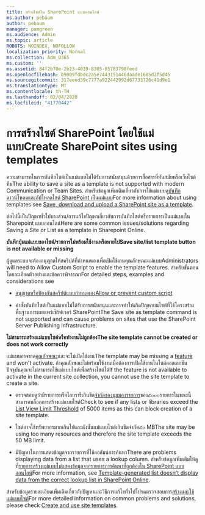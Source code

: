 ```yaml
---
title: สร้างไซต์ใน SharePoint แบบออนไลน์
ms.author: pebaum
author: pebaum
manager: pamgreen
ms.audience: Admin
ms.topic: article
ROBOTS: NOINDEX, NOFOLLOW
localization_priority: Normal
ms.collection: Adm_O365
ms.custom: ''
ms.assetid: 84f2b70e-2b23-4039-8305-85783798feed
ms.openlocfilehash: b9009fdbdc2a5e7443151446daade1685d2f5d45
ms.sourcegitcommit: 317eeed39c7777a922442992d67733726c41d9e1
ms.translationtype: MT
ms.contentlocale: th-TH
ms.lasthandoff: 02/04/2020
ms.locfileid: "41770442"
---
```

# <a name="create-sharepoint-sites-using-templates"></a><span data-ttu-id="a457c-102">การสร้างไซต์ SharePoint โดยใช้แม่แบบ</span><span class="sxs-lookup"><span data-stu-id="a457c-102">Create SharePoint sites using templates</span></span>

<span data-ttu-id="a457c-103">ความสามารถในการบันทึกไซต์เป็นแม่แบบไม่ได้รับการสนับสนุนด้วยการสื่อสารที่ทันสมัยหรือเว็บไซต์ทีม</span><span class="sxs-lookup"><span data-stu-id="a457c-103">The ability to save a site as a template is not supported with modern Communication or Team Sites.</span></span> <span data-ttu-id="a457c-104">สำหรับข้อมูลเพิ่มเติมเกี่ยวกับการใช้แม่แบบดู[บันทึกดาวน์โหลดและอัปโหลดไซต์ SharePoint เป็นแม่แบบ](https://docs.microsoft.com/sharepoint/dev/general-development/save-download-and-upload-a-sharepoint-site-as-a-template)</span><span class="sxs-lookup"><span data-stu-id="a457c-104">For more information about using templates see [Save, download and upload a SharePoint site as a template](https://docs.microsoft.com/sharepoint/dev/general-development/save-download-and-upload-a-sharepoint-site-as-a-template).</span></span>

<span data-ttu-id="a457c-105">ต่อไปนี้เป็นปัญหาทั่วไปบางส่วน/การแก้ไขปัญหาเกี่ยวกับการบันทึกไซต์หรือรายการเป็นแม่แบบใน Sharepoint แบบออนไลน์</span><span class="sxs-lookup"><span data-stu-id="a457c-105">Here are some common issues/solutions regarding Saving a Site or List as a template in Sharepoint Online.</span></span> 

<span data-ttu-id="a457c-106">**บันทึกปุ่มแม่แบบของไซต์/รายการไม่พร้อมใช้งานหรือหายไป**</span><span class="sxs-lookup"><span data-stu-id="a457c-106">**Save site/list template button is not available or missing**</span></span>

<span data-ttu-id="a457c-107">ผู้ดูแลระบบจะต้องอนุญาตให้สคริปต์ที่กำหนดเองเพื่อเปิดใช้งานคุณลักษณะแม่แบบ</span><span class="sxs-lookup"><span data-stu-id="a457c-107">Administrators will need to Allow Custom Script to enable the template features.</span></span> <span data-ttu-id="a457c-108">สำหรับขั้นตอนโดยละเอียดตัวอย่างและข้อควรพิจารณา</span><span class="sxs-lookup"><span data-stu-id="a457c-108">For detailed steps, examples and considerations see</span></span> 

- [<span data-ttu-id="a457c-109">อนุญาตหรือป้องกันสคริปต์แบบกำหนดเอง</span><span class="sxs-lookup"><span data-stu-id="a457c-109">Allow or prevent custom script</span></span>](https://docs.microsoft.com/sharepoint/allow-or-prevent-custom-script)

- <span data-ttu-id="a457c-110">คำสั่งบันทึกไซต์เป็นแม่แบบไม่ได้รับการสนับสนุนและอาจทำให้เกิดปัญหาบนไซต์ที่ใช้โครงสร้างพื้นฐานการเผยแพร่เซิร์ฟเวอร์ SharePoint</span><span class="sxs-lookup"><span data-stu-id="a457c-110">The Save site as template command is not supported and can cause problems on sites that use the SharePoint Server Publishing Infrastructure.</span></span>

<span data-ttu-id="a457c-111">**ไม่สามารถสร้างแม่แบบไซต์หรือทำงานไม่ถูกต้อง**</span><span class="sxs-lookup"><span data-stu-id="a457c-111">**The site template cannot be created or does not work correctly**</span></span>

<span data-ttu-id="a457c-112">แม่แบบอาจขาด[คุณลักษณะ](https://social.technet.microsoft.com/wiki/contents/articles/14423.sharepoint-2013-existing-features-guid.aspx)และจะไม่เปิดใช้งาน</span><span class="sxs-lookup"><span data-stu-id="a457c-112">The template may be missing a [feature](https://social.technet.microsoft.com/wiki/contents/articles/14423.sharepoint-2013-existing-features-guid.aspx) and won't activate.</span></span> <span data-ttu-id="a457c-113">ถ้าคุณลักษณะไม่พร้อมใช้งานเมื่อต้องการเปิดใช้งานในไซต์คอลเลกชันปัจจุบันคุณจะไม่สามารถใช้แม่แบบไซต์เพื่อสร้างไซต์ได้</span><span class="sxs-lookup"><span data-stu-id="a457c-113">If the feature is not available to activate in the current site collection, you cannot use the site template to create a site.</span></span>

- <span data-ttu-id="a457c-114">ตรวจสอบดูว่ามีรายการหรือไลบรารีเกินขีด[จำกัดของมุมมองรายการ](https://support.office.com/article/Manage-large-lists-and-libraries-in-SharePoint-B8588DAE-9387-48C2-9248-C24122F07C59)ของ๕๐๐๐รายการในขณะนี้สามารถบล็อกการสร้างแม่แบบไซต์</span><span class="sxs-lookup"><span data-stu-id="a457c-114">Check to see if any lists or libraries exceed the [List View Limit Threshold](https://support.office.com/article/Manage-large-lists-and-libraries-in-SharePoint-B8588DAE-9387-48C2-9248-C24122F07C59) of 5000 items as this can block creation of a site template.</span></span>

- <span data-ttu-id="a457c-115">ไซต์อาจใช้ทรัพยากรมากเกินไปและดังนั้นแม่แบบไซต์เกินขีดจำกัด๕๐ MB</span><span class="sxs-lookup"><span data-stu-id="a457c-115">The site may be using too many resources and therefore the site template exceeds the 50 MB limit.</span></span>


- <span data-ttu-id="a457c-116">มีปัญหาในการแสดงข้อมูลจากรายการที่ใช้คอลัมน์การค้นหา</span><span class="sxs-lookup"><span data-stu-id="a457c-116">There are problems displaying data from a list that uses a lookup column.</span></span> <span data-ttu-id="a457c-117">สำหรับข้อมูลเพิ่มเติมให้ดูที่[รายการสร้างแม่แบบไม่แสดงข้อมูลจากรายการการค้นหาที่ถูกต้องใน SharePoint แบบออนไลน์](https://docs.microsoft.com/sharepoint/support/lists-and-libraries/template-generated-list-incorrect-data)</span><span class="sxs-lookup"><span data-stu-id="a457c-117">For more information, see [Template-generated list doesn't display data from the correct lookup list in SharePoint Online](https://docs.microsoft.com/sharepoint/support/lists-and-libraries/template-generated-list-incorrect-data).</span></span>

<span data-ttu-id="a457c-118">สำหรับข้อมูลรายละเอียดเพิ่มเติมเกี่ยวกับปัญหาและวิธีการแก้ไขทั่วไปโปรดตรวจสอบการ[สร้างและใช้แม่แบบไซต์](https://support.office.com/article/Create-and-use-site-templates-60371B0F-00E0-4C49-A844-34759EBDD989)</span><span class="sxs-lookup"><span data-stu-id="a457c-118">For more detailed information on common problems and solutions, please check [Create and use site templates](https://support.office.com/article/Create-and-use-site-templates-60371B0F-00E0-4C49-A844-34759EBDD989).</span></span>



